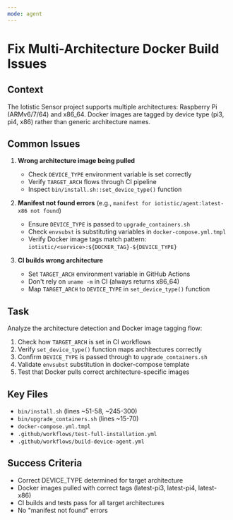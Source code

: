 ```yaml
---
mode: agent
---
```


# Fix Multi-Architecture Docker Build Issues

## Context
The Iotistic Sensor project supports multiple architectures: Raspberry Pi (ARMv6/7/64) and x86_64. Docker images are tagged by device type (pi3, pi4, x86) rather than generic architecture names.

## Common Issues

1. **Wrong architecture image being pulled**
   - Check `DEVICE_TYPE` environment variable is set correctly
   - Verify `TARGET_ARCH` flows through CI pipeline
   - Inspect `bin/install.sh::set_device_type()` function

2. **Manifest not found errors** (e.g., `manifest for iotistic/agent:latest-x86 not found`)
   - Ensure `DEVICE_TYPE` is passed to `upgrade_containers.sh`
   - Check `envsubst` is substituting variables in `docker-compose.yml.tmpl`
   - Verify Docker image tags match pattern: `iotistic/<service>:${DOCKER_TAG}-${DEVICE_TYPE}`

3. **CI builds wrong architecture**
   - Set `TARGET_ARCH` environment variable in GitHub Actions
   - Don't rely on `uname -m` in CI (always returns x86_64)
   - Map `TARGET_ARCH` to `DEVICE_TYPE` in `set_device_type()` function

## Task

Analyze the architecture detection and Docker image tagging flow:
1. Check how `TARGET_ARCH` is set in CI workflows
2. Verify `set_device_type()` function maps architectures correctly
3. Confirm `DEVICE_TYPE` is passed through to `upgrade_containers.sh`
4. Validate `envsubst` substitution in docker-compose template
5. Test that Docker pulls correct architecture-specific images

## Key Files
- `bin/install.sh` (lines ~51-58, ~245-300)
- `bin/upgrade_containers.sh` (lines ~15-70)
- `docker-compose.yml.tmpl`
- `.github/workflows/test-full-installation.yml`
- `.github/workflows/build-device-agent.yml`

## Success Criteria
- Correct DEVICE_TYPE determined for target architecture
- Docker images pulled with correct tags (latest-pi3, latest-pi4, latest-x86)
- CI builds and tests pass for all target architectures
- No "manifest not found" errors
